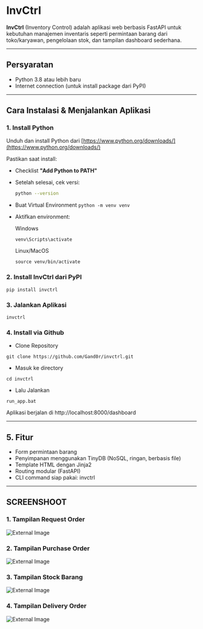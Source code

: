 # InvCtrl

**InvCtrl** (Inventory Control) adalah aplikasi web berbasis FastAPI untuk kebutuhan manajemen inventaris seperti permintaan barang dari toko/karyawan, pengelolaan stok, dan tampilan dashboard sederhana.

---

## Persyaratan

- Python 3.8 atau lebih baru  
- Internet connection (untuk install package dari PyPI)

---

## Cara Instalasi & Menjalankan Aplikasi

### 1. Install Python

Unduh dan install Python dari [https://www.python.org/downloads/](https://www.python.org/downloads/)

Pastikan saat install:
- Checklist **"Add Python to PATH"**
- Setelah selesai, cek versi:
  ```bash
  python --version

- Buat Virtual Environment
  ```python -m venv venv```

- Aktifkan environment:
  
  Windows
  ```
  venv\Scripts\activate
  ```
  
  Linux/MacOS
  ```
  source venv/bin/activate
  ```
  
### 2. Install InvCtrl dari PyPI
  ```
  pip install invctrl
  ```
    

### 3. Jalankan Aplikasi
  ```
  invctrl
  ```

### 4. Install via Github

- Clone Repository
```
git clone https://github.com/Gand0r/invctrl.git
```
- Masuk ke directory
```
cd invctrl
```
- Lalu Jalankan
```
run_app.bat
```
Aplikasi berjalan di http://localhost:8000/dashboard

---

## 5. Fitur
  - Form permintaan barang
  - Penyimpanan menggunakan TinyDB (NoSQL, ringan, berbasis file)
  - Template HTML dengan Jinja2
  - Routing modular (FastAPI)
  - CLI command siap pakai: invctrl

---

## SCREENSHOOT

### 1. Tampilan Request Order
![External Image](https://github.com/Gand0r/invctrl/blob/fc71fb6bc0267bd7cb314d7eeb587b44c76582f8/img/Tampilan%20RO.PNG)

### 2. Tampilan Purchase Order
![External Image](https://github.com/Gand0r/invctrl/blob/fc71fb6bc0267bd7cb314d7eeb587b44c76582f8/img/Tampilan%20PO.PNG)

### 3. Tampilan Stock Barang
![External Image](https://github.com/Gand0r/invctrl/blob/fc71fb6bc0267bd7cb314d7eeb587b44c76582f8/img/Tampilan%20Stock.PNG)

### 4. Tampilan Delivery Order
![External Image](https://github.com/Gand0r/invctrl/blob/fc71fb6bc0267bd7cb314d7eeb587b44c76582f8/img/Tampilan%20DO.PNG)
